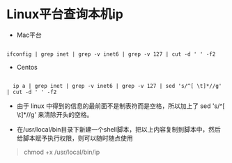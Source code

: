 # Linux平台查询本机ip

* Mac平台
<pre><code>
ifconfig | grep inet | grep -v inet6 | grep -v 127 | cut -d ' ' -f2
</code></pre>

* Centos
<pre><code>
  ip a | grep inet | grep -v inet6 | grep -v 127 | sed 's/^[ \t]*//g' | cut -d ' ' -f2
</code></pre>

* 由于 linux 中得到的信息的最前面不是制表符而是空格，所以加上了 sed 's/^[ \t]*//g' 来清除开头的空格。

* 在/usr/local/bin目录下新建一个shell脚本，把以上内容复制到脚本中，然后给脚本赋予执行权限，则可以随时随点使用
> chmod +x /usr/local/bin/ip
